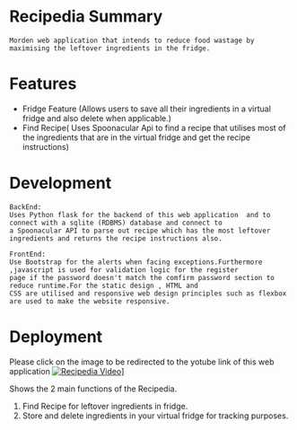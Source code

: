 # Recipedia Summary
```
Morden web application that intends to reduce food wastage by maximising the leftover ingredients in the fridge.
```
# Features
- Fridge Feature (Allows users to save all their ingredients in a virtual fridge and also delete when applicable.)
- Find Recipe( Uses Spoonacular Api to find a recipe that utilises most of the ingredients that are in the virtual fridge
               and get the recipe instructions)
               
               
# Development
```
BackEnd:
Uses Python flask for the backend of this web application  and to connect with a sqlite (RDBMS) database and connect to 
a Spoonacular API to parse out recipe which has the most leftover ingredients and returns the recipe instructions also.

FrontEnd:
Use Bootstrap for the alerts when facing exceptions.Furthermore ,javascript is used for validation logic for the register
page if the password doesn't match the comfirm password section to reduce runtime.For the static design , HTML and 
CSS are utilised and responsive web design principles such as flexbox are used to make the website responsive.
```


# Deployment
Please click on the image to be redirected to the yotube link of this web application
[![Recipedia Video](http://img.youtube.com/vi/RurqXAiLmqE/0.jpg)](http://www.youtube.com/watch?v=RurqXAiLmqE "Recipedia")]

Shows the 2 main functions of the Recipedia.
1. Find Recipe for leftover ingredients in fridge.
2. Store and delete ingredients in your virtual fridge for tracking purposes.

